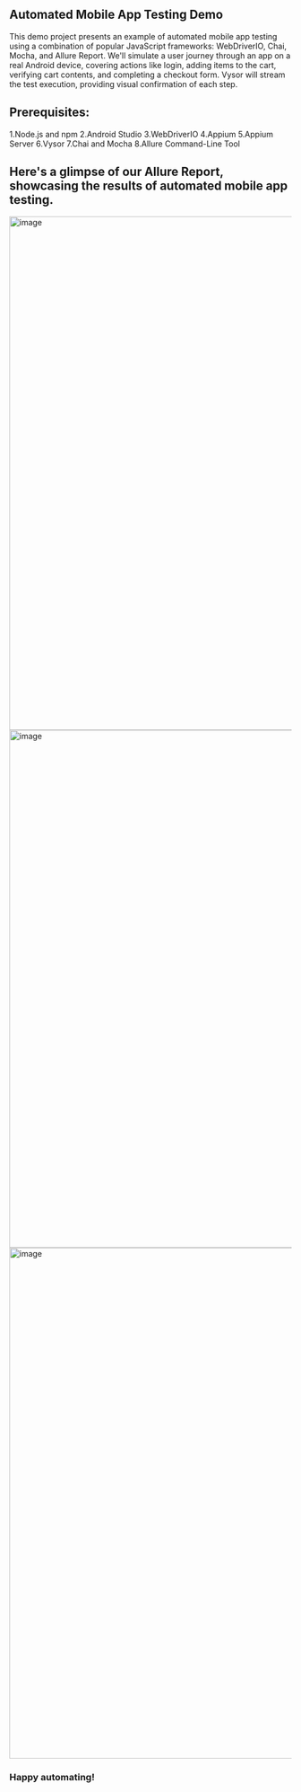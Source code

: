 ## Automated Mobile App Testing Demo
This demo project presents an example of automated mobile app testing using a combination 
of popular JavaScript frameworks: WebDriverIO, Chai, Mocha, and Allure Report. 
We'll simulate a user journey through an app on a real Android device, covering actions like login, adding items to the cart, 
verifying cart contents, and completing a checkout form. Vysor will stream the test execution, providing visual confirmation of each step.

## Prerequisites:
1.Node.js and npm
2.Android Studio
3.WebDriverIO
4.Appium
5.Appium Server
6.Vysor
7.Chai and Mocha
8.Allure Command-Line Tool
## Here's a glimpse of our Allure Report, showcasing the results of automated mobile app testing.
<img width="915" alt="image" src="https://github.com/Shanjida55/Automation_Apk/assets/99314305/9dc8c9b8-9f3d-472a-9dda-0ba8afaff8d0">
<img width="922" alt="image" src="https://github.com/Shanjida55/Automation_Apk/assets/99314305/c0d849cf-c3c6-463f-abb6-f9f5b4f8871e">
<img width="910" alt="image" src="https://github.com/Shanjida55/Automation_Apk/assets/99314305/32d5afae-a797-43df-a12a-74f4adb5d3f0">

### Happy automating!
